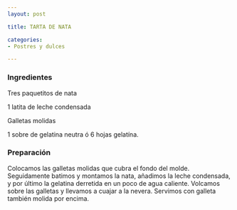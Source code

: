 ```yaml
---
layout: post

title: TARTA DE NATA

categories:
- Postres y dulces

---
```

<h3>Ingredientes</h3>

Tres paquetitos de nata

1 latita de leche condensada

Galletas molidas

1 sobre de gelatina neutra ó 6 hojas gelatína.

<h3>Preparación</h3>

Colocamos las galletas molidas que cubra el fondo del molde. Seguidamente batimos y montamos la nata, añadimos la leche condensada, y por último la gelatina derretida en un poco de agua caliente. Volcamos sobre las galletas y llevamos a cuajar a la nevera. Servimos con galleta también molida por encima.